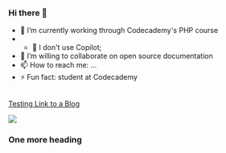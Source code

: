 ### Hi there 👋

- 🔭 I’m currently working through Codecademy's PHP course
- - 🤔 I don't use Copilot; 
- 👯 I’m willing to collaborate on open source documentation
- 📫 How to reach me: ...
- ⚡ Fun fact: student at Codecademy
##  

[Testing Link to a Blog](https://github.blog)
<div>  
 <!--  <a href = "mailto:john89521@gmail.com"><img src="https://img.shields.io/badge/-Gmail-%23333?style=for-the-badge&logo=gmail&logoColor=white" target="_blank"></a> -->
  <a href="https://www.linkedin.com" target="_blank"><img src="https://img.shields.io/badge/-LinkedIn-%230077B5?style=for-the-badge&logo=linkedin&logoColor=white" target="_blank"></a> 
</div>  

### One more heading
